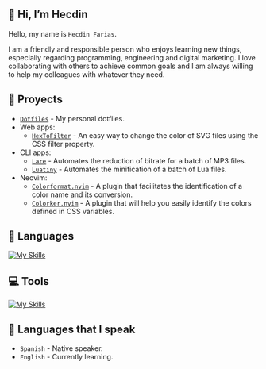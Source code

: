 ## 👋 Hi, I’m Hecdin

Hello, my name is `Hecdin Farias`.

I am a friendly and responsible person who enjoys learning new things, especially regarding programming, engineering and digital marketing. I love collaborating with others to achieve common goals and I am always willing to help my colleagues with whatever they need.

## 📝 Proyects

* [`Dotfiles`](https://github.com/farias-hecdin/Dotfiles) - My personal dotfiles.
* Web apps:
    * [`HexToFilter`](https://github.com/farias-hecdin/HexToFilter) - An easy way to change the color of SVG files using the CSS filter property.
* CLI apps:
    * [`Lare`](https://github.com/farias-hecdin/Lare) - Automates the reduction of bitrate for a batch of MP3 files.
    * [`Luatiny`](https://github.com/farias-hecdin/Luatiny) - Automates the minification of a batch of Lua files.
* Neovim:
    * [`Colorformat.nvim`](https://github.com/farias-hecdin/Colorformat.nvim) - A plugin that facilitates the identification of a color name and its conversion.
    * [`Colorker.nvim`](https://github.com/farias-hecdin/Colorker.nvim) - A plugin that will help you easily identify the colors defined in CSS variables.

## 📢 Languages

[![My Skills](https://skillicons.dev/icons?i=html,js,bash,lua,go,php&theme=light)](https://skillicons.dev)

## 💻 Tools

[![My Skills](https://skillicons.dev/icons?i=neovim,git&theme=light)](https://skillicons.dev)

## 💬 Languages that I speak

* `Spanish` - Native speaker.
* `English` - Currently learning.
